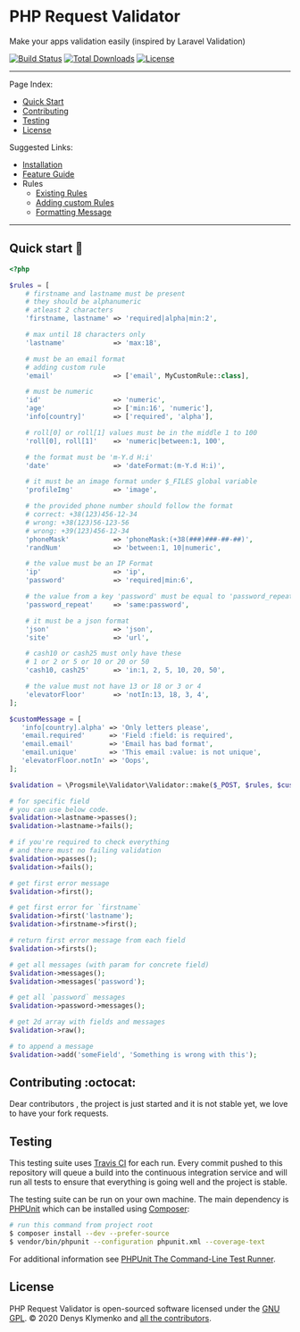 # PHP Request Validator

Make your apps validation easily (inspired by Laravel Validation)

[![Build Status](https://travis-ci.org/progsmile/request-validator.svg?branch=master)](http://travis-ci.org/progsmile/request-validator)  [![Total Downloads](https://poser.pugx.org/progsmile/request-validator/d/total)](https://packagist.org/packages/progsmile/request-validator) [![License](https://poser.pugx.org/progsmile/request-validator/license.svg)](https://packagist.org/packages/progsmile/request-validator)

---

Page Index:
- [Quick Start](#quick-start)
- [Contributing](#contributing)
- [Testing](#testing)
- [License](#license)

Suggested Links:
- [Installation](/docs/installation.md)
- [Feature Guide](/docs/feature-guide.md)
- Rules
    - [Existing Rules](/docs/rules.md)
    - [Adding custom Rules](/docs/custom-rules.md)
    - [Formatting Message](/docs/formatting-message.md)

----

<a name="quick-start"></a>
## Quick start :rocket:
```php
<?php

$rules = [
    # firstname and lastname must be present
    # they should be alphanumeric
    # atleast 2 characters
    'firstname, lastname' => 'required|alpha|min:2',

    # max until 18 characters only
    'lastname'            => 'max:18',

    # must be an email format
    # adding custom rule
    'email'               => ['email', MyCustomRule::class],

    # must be numeric
    'id'                  => 'numeric',
    'age'                 => ['min:16', 'numeric'],
    'info[country]'       => ['required', 'alpha'],

    # roll[0] or roll[1] values must be in the middle 1 to 100
    'roll[0], roll[1]'    => 'numeric|between:1, 100',

    # the format must be 'm-Y.d H:i'
    'date'                => 'dateFormat:(m-Y.d H:i)',

    # it must be an image format under $_FILES global variable
    'profileImg'          => 'image',

    # the provided phone number should follow the format
    # correct: +38(123)456-12-34
    # wrong: +38(123)56-123-56
    # wrong: +39(123)456-12-34
    'phoneMask'           => 'phoneMask:(+38(###)###-##-##)',
    'randNum'             => 'between:1, 10|numeric',

    # the value must be an IP Format
    'ip'                  => 'ip',
    'password'            => 'required|min:6',

    # the value from a key 'password' must be equal to 'password_repeat' value
    'password_repeat'     => 'same:password',

    # it must be a json format
    'json'                => 'json',
    'site'                => 'url',

    # cash10 or cash25 must only have these
    # 1 or 2 or 5 or 10 or 20 or 50
    'cash10, cash25'      => 'in:1, 2, 5, 10, 20, 50',

    # the value must not have 13 or 18 or 3 or 4
    'elevatorFloor'       => 'notIn:13, 18, 3, 4',
];

$customMessage = [
   'info[country].alpha' => 'Only letters please',
   'email.required'      => 'Field :field: is required',
   'email.email'         => 'Email has bad format',
   'email.unique'        => 'This email :value: is not unique',
   'elevatorFloor.notIn' => 'Oops',
];

$validation = \Progsmile\Validator\Validator::make($_POST, $rules, $customMessage);

# for specific field
# you can use below code.
$validation->lastname->passes();
$validation->lastname->fails();

# if you're required to check everything
# and there must no failing validation
$validation->passes();
$validation->fails();

# get first error message
$validation->first();

# get first error for `firstname`
$validation->first('lastname');
$validation->firstname->first();

# return first error message from each field
$validation->firsts();

# get all messages (with param for concrete field)
$validation->messages();
$validation->messages('password');

# get all `password` messages
$validation->password->messages();

# get 2d array with fields and messages
$validation->raw();

# to append a message
$validation->add('someField', 'Something is wrong with this');
```

<a name="contributing"></a>
## Contributing :octocat:

Dear contributors , the project is just started and it is not stable yet, we love to have your fork requests.


<a name="testing"></a>
## Testing

This testing suite uses [Travis CI](https://travis-ci.org/) for each run. Every commit pushed to this repository will queue a build into the continuous integration service and will run all tests to ensure that everything is going well and the project is stable.

The testing suite can be run on your own machine. The main dependency is [PHPUnit](https://github.com/sebastianbergmann/phpunit) which can be installed using [Composer](http://getcomposer.org):

```sh
# run this command from project root
$ composer install --dev --prefer-source
$ vendor/bin/phpunit --configuration phpunit.xml --coverage-text
```

For additional information see [PHPUnit The Command-Line Test Runner](http://phpunit.de/manual/current/en/textui.html).

<a name="license"></a>
## License

PHP Request Validator is open-sourced software licensed under the [GNU GPL](LICENSE).
© 2020 Denys Klymenko and <a href="https://github.com/progsmile/request-validator/graphs/contributors">all the contributors</a>.
